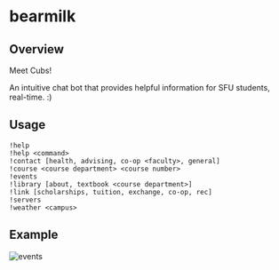 # bearmilk

## Overview
Meet Cubs!

An intuitive chat bot that provides helpful information for SFU students, real-time. :)


## Usage

```
!help
!help <command>
!contact [health, advising, co-op <faculty>, general]
!course <course department> <course number>
!events
!library [about, textbook <course department>]
!link [scholarships, tuition, exchange, co-op, rec]
!servers
!weather <campus>
```



## Example
![events](https://github.com/dstrigoun/bearmilk/tree/main/resources/readme/events.png)



